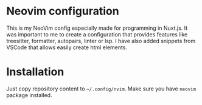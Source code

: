 # Neovim configuration

This is my NeoVim config especially made for programming in Nuxt.js. It was important to me to create a configuration 
that provides features like treesitter, formatter, autopairs, linter or lsp. I have also added snippets from VSCode that allows easily create html elements.

# Installation

Just copy repository content to ```~/.config/nvim```. Make sure you have ```neovim``` package installed.
